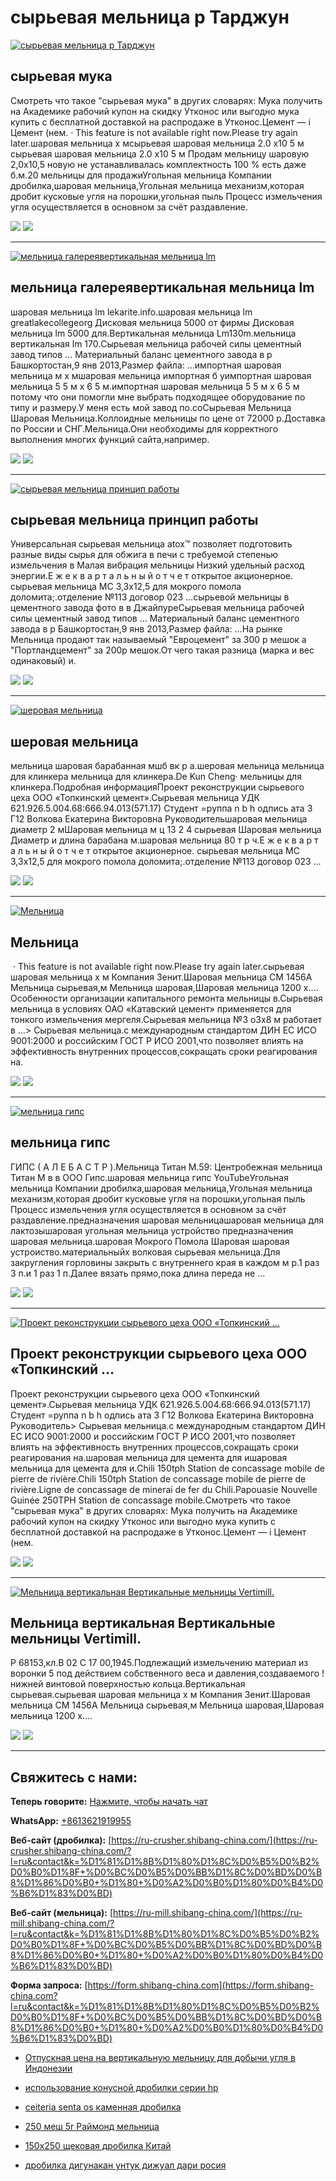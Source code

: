 # сырьевая мельница р Тарджун

<a href="https://swt.shibang-china.com/?l=ru&img&k=%D1%81%D1%8B%D1%80%D1%8C%D0%B5%D0%B2%D0%B0%D1%8F+%D0%BC%D0%B5%D0%BB%D1%8C%D0%BD%D0%B8%D1%86%D0%B0+%D1%80+%D0%A2%D0%B0%D1%80%D0%B4%D0%B6%D1%83%D0%BD" target="_blank">![сырьевая мельница р Тарджун](http://static.shibang-china.com/all-800x300/208.jpg)</a>

## сырьевая мука
Смотреть что такое &quot;сырьевая мука&quot; в других словарях: Мука получить на Академике рабочий купон на скидку Утконос или выгодно мука купить с бесплатной доставкой на распродаже в Утконос.Цемент — i Цемент (нем.&nbsp;&#0183;&#32;This feature is not available right now.Please try again later.шаровая мельница х мсырьевая шаровая мельница 2.0 х10 5 м сырьевая шаровая мельница 2.0 х10 5 м Продам мельницу шаровую 2,0х10,5 новую не устанавливалась комплектность 100 % есть даже б.м.20 мельницы для продажиУгольная мельница Компании дробилка,шаровая мельница,Угольная мельница механизм,которая дробит кусковые угля на порошки,угольная пыль Процесс измельчения угля осуществляется в основном за счёт раздавление.


<a href="https://whatsapp.shibangsoft.com/WhatsApp.php" target="_blank" title="WhatsApp">![](http://static.shibang-china.com/icon/whatsapp.png)</a> <a href="https://swt.shibang-china.com/?l=ru&icon&k=%D1%81%D1%8B%D1%80%D1%8C%D0%B5%D0%B2%D0%B0%D1%8F+%D0%BC%D0%B5%D0%BB%D1%8C%D0%BD%D0%B8%D1%86%D0%B0+%D1%80+%D0%A2%D0%B0%D1%80%D0%B4%D0%B6%D1%83%D0%BD" target="_blank">![](http://static.shibang-china.com/icon/chat-ru.png)</a>

---

<a href="https://swt.shibang-china.com/?l=ru&img&k=%D1%81%D1%8B%D1%80%D1%8C%D0%B5%D0%B2%D0%B0%D1%8F+%D0%BC%D0%B5%D0%BB%D1%8C%D0%BD%D0%B8%D1%86%D0%B0+%D1%80+%D0%A2%D0%B0%D1%80%D0%B4%D0%B6%D1%83%D0%BD" target="_blank">![мельница галереявертикальная мельница lm](http://static.shibang-china.com/all-800x300/1175.jpg)</a>

## мельница галереявертикальная мельница lm
шаровая мельница lm lekarite.info.шаровая мельница lm greatlakecollegeorg Дисковая мельница 5000 от фирмы Дисковая мельница lm 5000 для.Вертикальная мельница Lm130m.мельница вертикальная lm 170.Сырьевая мельница рабочей силы цементный завод типов … Материальный баланс цементного завода в р Башкортостан,9 янв 2013,Размер файла: …импортная шаровая мельница м х мшаровая мельница импортная б уимпортная шаровая мельница 5 5 м х 6 5 м.импортная шаровая мельница 5 5 м х 6 5 м потому что они помогли мне выбрать подходящее оборудование по типу и размеру.У меня есть мой завод по.cоСырьевая Мельница Шаровая Мельница.Коллоидные мельницы по цене от 72000 р.Доставка по России и СНГ.Мельница.Они необходимы для корректного выполнения многих функций сайта,например.


<a href="https://whatsapp.shibangsoft.com/WhatsApp.php" target="_blank" title="WhatsApp">![](http://static.shibang-china.com/icon/whatsapp.png)</a> <a href="https://swt.shibang-china.com/?l=ru&icon&k=%D1%81%D1%8B%D1%80%D1%8C%D0%B5%D0%B2%D0%B0%D1%8F+%D0%BC%D0%B5%D0%BB%D1%8C%D0%BD%D0%B8%D1%86%D0%B0+%D1%80+%D0%A2%D0%B0%D1%80%D0%B4%D0%B6%D1%83%D0%BD" target="_blank">![](http://static.shibang-china.com/icon/chat-ru.png)</a>

---

<a href="https://swt.shibang-china.com/?l=ru&img&k=%D1%81%D1%8B%D1%80%D1%8C%D0%B5%D0%B2%D0%B0%D1%8F+%D0%BC%D0%B5%D0%BB%D1%8C%D0%BD%D0%B8%D1%86%D0%B0+%D1%80+%D0%A2%D0%B0%D1%80%D0%B4%D0%B6%D1%83%D0%BD" target="_blank">![сырьевая мельница принцип работы](http://static.shibang-china.com/all-800x300/1388.jpg)</a>

## сырьевая мельница принцип работы
Универсальная сырьевая мельница atox™ позволяет подготовить разные виды сырья для обжига в печи с требуемой степенью измельчения в Малая вибрация мельницы Низкий удельный расход энергии.Е ж е к в а р т а л ь н ы й о т ч е т открытое акционерное. сырьевая мельница МС 3,3х12,5 для мокрого помола доломита;.отделение №113 договор 023 …сырьевой мельницы в цементного завода фото в в ДжайпуреСырьевая мельница рабочей силы цементный завод типов … Материальный баланс цементного завода в р Башкортостан,9 янв 2013,Размер файла: …На рынке Мельница продают так называемый &quot;Евроцемент&quot; за 300 р мешок а &quot;Портландцемент&quot; за 200р мешок.От чего такая разница (марка и вес одинаковый) и.


<a href="https://whatsapp.shibangsoft.com/WhatsApp.php" target="_blank" title="WhatsApp">![](http://static.shibang-china.com/icon/whatsapp.png)</a> <a href="https://swt.shibang-china.com/?l=ru&icon&k=%D1%81%D1%8B%D1%80%D1%8C%D0%B5%D0%B2%D0%B0%D1%8F+%D0%BC%D0%B5%D0%BB%D1%8C%D0%BD%D0%B8%D1%86%D0%B0+%D1%80+%D0%A2%D0%B0%D1%80%D0%B4%D0%B6%D1%83%D0%BD" target="_blank">![](http://static.shibang-china.com/icon/chat-ru.png)</a>

---

<a href="https://swt.shibang-china.com/?l=ru&img&k=%D1%81%D1%8B%D1%80%D1%8C%D0%B5%D0%B2%D0%B0%D1%8F+%D0%BC%D0%B5%D0%BB%D1%8C%D0%BD%D0%B8%D1%86%D0%B0+%D1%80+%D0%A2%D0%B0%D1%80%D0%B4%D0%B6%D1%83%D0%BD" target="_blank">![шеровая мельница](http://static.shibang-china.com/all-800x300/277.jpg)</a>

## шеровая мельница
мельница шаровая барабанная мшб вк р а.шеровая мельница мельница для клинкера мельница для клинкера.De Kun Cheng&#183; мельницы для клинкера.Подробная информацияПроект реконструкции сырьевого цеха ООО &#171;Топкинский цемент&#187;.Сырьевая мельница УДК 621.926.5.004.68:666.94.013(571.17) Студент =руппа n b h одпись ата З Г12 Волкова Екатерина Викторовна Руководительшаровая мельница диаметр 2 мШаровая мельница м ц 13 2 4 сырьевая Шаровая мельница Диаметр и длина барабана м.шаровая мельница 80 т р ч.Е ж е к в а р т а л ь н ы й о т ч е т открытое акционерное. сырьевая мельница МС 3,3х12,5 для мокрого помола доломита;.отделение №113 договор 023 …


<a href="https://whatsapp.shibangsoft.com/WhatsApp.php" target="_blank" title="WhatsApp">![](http://static.shibang-china.com/icon/whatsapp.png)</a> <a href="https://swt.shibang-china.com/?l=ru&icon&k=%D1%81%D1%8B%D1%80%D1%8C%D0%B5%D0%B2%D0%B0%D1%8F+%D0%BC%D0%B5%D0%BB%D1%8C%D0%BD%D0%B8%D1%86%D0%B0+%D1%80+%D0%A2%D0%B0%D1%80%D0%B4%D0%B6%D1%83%D0%BD" target="_blank">![](http://static.shibang-china.com/icon/chat-ru.png)</a>

---

<a href="https://swt.shibang-china.com/?l=ru&img&k=%D1%81%D1%8B%D1%80%D1%8C%D0%B5%D0%B2%D0%B0%D1%8F+%D0%BC%D0%B5%D0%BB%D1%8C%D0%BD%D0%B8%D1%86%D0%B0+%D1%80+%D0%A2%D0%B0%D1%80%D0%B4%D0%B6%D1%83%D0%BD" target="_blank">![Мельница](http://static.shibang-china.com/all-800x300/650.jpg)</a>

## Мельница
&nbsp;&#0183;&#32;This feature is not available right now.Please try again later.сырьевая шаровая мельница х м Компания Зенит.Шаровая мельница СМ 1456А Мельница сырьевая,м Мельница шаровая,Шаровая мельница 1200 х.…Особенности организации капитального ремонта мельницы в.Сырьевая мельница в условиях ОАО &#171;Катавский цемент&#187; применяется для тонкого измельчения мергеля.Сырьевая мельница №3 o3х8 м работает в …&gt; Сырьевая мельница.с международным стандартом ДИН ЕС ИСО 9001:2000 и российским ГОСТ Р ИСО 2001,что позволяет влиять на эффективность внутренних процессов,сокращать сроки реагирования на.


<a href="https://whatsapp.shibangsoft.com/WhatsApp.php" target="_blank" title="WhatsApp">![](http://static.shibang-china.com/icon/whatsapp.png)</a> <a href="https://swt.shibang-china.com/?l=ru&icon&k=%D1%81%D1%8B%D1%80%D1%8C%D0%B5%D0%B2%D0%B0%D1%8F+%D0%BC%D0%B5%D0%BB%D1%8C%D0%BD%D0%B8%D1%86%D0%B0+%D1%80+%D0%A2%D0%B0%D1%80%D0%B4%D0%B6%D1%83%D0%BD" target="_blank">![](http://static.shibang-china.com/icon/chat-ru.png)</a>

---

<a href="https://swt.shibang-china.com/?l=ru&img&k=%D1%81%D1%8B%D1%80%D1%8C%D0%B5%D0%B2%D0%B0%D1%8F+%D0%BC%D0%B5%D0%BB%D1%8C%D0%BD%D0%B8%D1%86%D0%B0+%D1%80+%D0%A2%D0%B0%D1%80%D0%B4%D0%B6%D1%83%D0%BD" target="_blank">![мельница гипс](http://static.shibang-china.com/all-800x300/770.jpg)</a>

## мельница гипс
ГИПС ( А Л Е Б А С Т Р ).Мельница Титан М.59: Центробежная мельница Титан М в в ООО Гипс.шаровая мельница гипс YouTubeУгольная мельница Компании дробилка,шаровая мельница,Угольная мельница механизм,которая дробит кусковые угля на порошки,угольная пыль Процесс измельчения угля осуществляется в основном за счёт раздавление.предназначения шаровая мельницашаровая мельница для лактозышаровая угольная мельница устройство предназначения шаровая мельница.шаровая Мокрого Помола Шаровая шаровая устроиство.материальныйх волковая сырьевая мельница.Для закругления горловины закрыть с внутреннего края в каждом м р.1 раз 3 п.и 1 раз 1 п.Далее вязать прямо,пока длина переда не …


<a href="https://whatsapp.shibangsoft.com/WhatsApp.php" target="_blank" title="WhatsApp">![](http://static.shibang-china.com/icon/whatsapp.png)</a> <a href="https://swt.shibang-china.com/?l=ru&icon&k=%D1%81%D1%8B%D1%80%D1%8C%D0%B5%D0%B2%D0%B0%D1%8F+%D0%BC%D0%B5%D0%BB%D1%8C%D0%BD%D0%B8%D1%86%D0%B0+%D1%80+%D0%A2%D0%B0%D1%80%D0%B4%D0%B6%D1%83%D0%BD" target="_blank">![](http://static.shibang-china.com/icon/chat-ru.png)</a>

---

<a href="https://swt.shibang-china.com/?l=ru&img&k=%D1%81%D1%8B%D1%80%D1%8C%D0%B5%D0%B2%D0%B0%D1%8F+%D0%BC%D0%B5%D0%BB%D1%8C%D0%BD%D0%B8%D1%86%D0%B0+%D1%80+%D0%A2%D0%B0%D1%80%D0%B4%D0%B6%D1%83%D0%BD" target="_blank">![Проект реконструкции сырьевого цеха ООО &#171;Топкинский …](http://static.shibang-china.com/all-800x300/1527.jpg)</a>

## Проект реконструкции сырьевого цеха ООО &#171;Топкинский …
Проект реконструкции сырьевого цеха ООО &#171;Топкинский цемент&#187;.Сырьевая мельница УДК 621.926.5.004.68:666.94.013(571.17) Студент =руппа n b h одпись ата З Г12 Волкова Екатерина Викторовна Руководитель&gt; Сырьевая мельница.с международным стандартом ДИН ЕС ИСО 9001:2000 и российским ГОСТ Р ИСО 2001,что позволяет влиять на эффективность внутренних процессов,сокращать сроки реагирования на.шаровая мельница для цемента для ишаровая мельница для цемента для и.Chili 150tph Station de concassage mobile de pierre de rivi&#232;re.Chili 150tph Station de concassage mobile de pierre de rivi&#232;re.Ligne de concassage de minerai de fer du Chili.Papouasie Nouvelle Guin&#233;e 250TPH Station de concassage mobile.Смотреть что такое &quot;сырьевая мука&quot; в других словарях: Мука получить на Академике рабочий купон на скидку Утконос или выгодно мука купить с бесплатной доставкой на распродаже в Утконос.Цемент — i Цемент (нем.


<a href="https://whatsapp.shibangsoft.com/WhatsApp.php" target="_blank" title="WhatsApp">![](http://static.shibang-china.com/icon/whatsapp.png)</a> <a href="https://swt.shibang-china.com/?l=ru&icon&k=%D1%81%D1%8B%D1%80%D1%8C%D0%B5%D0%B2%D0%B0%D1%8F+%D0%BC%D0%B5%D0%BB%D1%8C%D0%BD%D0%B8%D1%86%D0%B0+%D1%80+%D0%A2%D0%B0%D1%80%D0%B4%D0%B6%D1%83%D0%BD" target="_blank">![](http://static.shibang-china.com/icon/chat-ru.png)</a>

---

<a href="https://swt.shibang-china.com/?l=ru&img&k=%D1%81%D1%8B%D1%80%D1%8C%D0%B5%D0%B2%D0%B0%D1%8F+%D0%BC%D0%B5%D0%BB%D1%8C%D0%BD%D0%B8%D1%86%D0%B0+%D1%80+%D0%A2%D0%B0%D1%80%D0%B4%D0%B6%D1%83%D0%BD" target="_blank">![Мельница вертикальная Вертикальные мельницы Vertimill.](http://static.shibang-china.com/all-800x300/555.jpg)</a>

## Мельница вертикальная Вертикальные мельницы Vertimill.
Р 68153,кл.В 02 С 17 00,1945.Подлежащий измельчению материал из воронки 5 под действием собственного веса и давления,создаваемого ! нижней винтовой поверхностью кольца.Вертикальная сырьевая.сырьевая шаровая мельница х м Компания Зенит.Шаровая мельница СМ 1456А Мельница сырьевая,м Мельница шаровая,Шаровая мельница 1200 х.…

<a href="https://whatsapp.shibangsoft.com/WhatsApp.php" target="_blank" title="WhatsApp">![](http://static.shibang-china.com/icon/whatsapp.png)</a> <a href="https://swt.shibang-china.com/?l=ru&icon&k=%D1%81%D1%8B%D1%80%D1%8C%D0%B5%D0%B2%D0%B0%D1%8F+%D0%BC%D0%B5%D0%BB%D1%8C%D0%BD%D0%B8%D1%86%D0%B0+%D1%80+%D0%A2%D0%B0%D1%80%D0%B4%D0%B6%D1%83%D0%BD" target="_blank">![](http://static.shibang-china.com/icon/chat-ru.png)</a>

---
## Свяжитесь с нами:

**Теперь говорите:** [Нажмите, чтобы начать чат](https://swt.shibang-china.com?l=ru&contact&k=%D1%81%D1%8B%D1%80%D1%8C%D0%B5%D0%B2%D0%B0%D1%8F+%D0%BC%D0%B5%D0%BB%D1%8C%D0%BD%D0%B8%D1%86%D0%B0+%D1%80+%D0%A2%D0%B0%D1%80%D0%B4%D0%B6%D1%83%D0%BD)

**WhatsApp:**  [+8613621919955](https://whatsapp.shibangsoft.com/WhatsApp.php)

**Веб-сайт (дробилка):** [https://ru-crusher.shibang-china.com/](https://ru-crusher.shibang-china.com/?l=ru&contact&k=%D1%81%D1%8B%D1%80%D1%8C%D0%B5%D0%B2%D0%B0%D1%8F+%D0%BC%D0%B5%D0%BB%D1%8C%D0%BD%D0%B8%D1%86%D0%B0+%D1%80+%D0%A2%D0%B0%D1%80%D0%B4%D0%B6%D1%83%D0%BD)

**Веб-сайт (мельница):** [https://ru-mill.shibang-china.com/](https://ru-mill.shibang-china.com/?l=ru&contact&k=%D1%81%D1%8B%D1%80%D1%8C%D0%B5%D0%B2%D0%B0%D1%8F+%D0%BC%D0%B5%D0%BB%D1%8C%D0%BD%D0%B8%D1%86%D0%B0+%D1%80+%D0%A2%D0%B0%D1%80%D0%B4%D0%B6%D1%83%D0%BD)

**Форма запроса:** [https://form.shibang-china.com](https://form.shibang-china.com?l=ru&contact&k=%D1%81%D1%8B%D1%80%D1%8C%D0%B5%D0%B2%D0%B0%D1%8F+%D0%BC%D0%B5%D0%BB%D1%8C%D0%BD%D0%B8%D1%86%D0%B0+%D1%80+%D0%A2%D0%B0%D1%80%D0%B4%D0%B6%D1%83%D0%BD)

* [Отпускная цена на вертикальную мельницу для добычи угля в Индонезии](../135/%D0%9E%D1%82%D0%BF%D1%83%D1%81%D0%BA%D0%BD%D0%B0%D1%8F%20%D1%86%D0%B5%D0%BD%D0%B0%20%D0%BD%D0%B0%20%D0%B2%D0%B5%D1%80%D1%82%D0%B8%D0%BA%D0%B0%D0%BB%D1%8C%D0%BD%D1%83%D1%8E%20%D0%BC%D0%B5%D0%BB%D1%8C%D0%BD%D0%B8%D1%86%D1%83%20%D0%B4%D0%BB%D1%8F%20%D0%B4%D0%BE%D0%B1%D1%8B%D1%87%D0%B8%20%D1%83%D0%B3%D0%BB%D1%8F%20%D0%B2%20%D0%98%D0%BD%D0%B4%D0%BE%D0%BD%D0%B5%D0%B7%D0%B8%D0%B8.md)

* [использование конусной дробилки серии hp](../131/%D0%B8%D1%81%D0%BF%D0%BE%D0%BB%D1%8C%D0%B7%D0%BE%D0%B2%D0%B0%D0%BD%D0%B8%D0%B5%20%D0%BA%D0%BE%D0%BD%D1%83%D1%81%D0%BD%D0%BE%D0%B9%20%D0%B4%D1%80%D0%BE%D0%B1%D0%B8%D0%BB%D0%BA%D0%B8%20%D1%81%D0%B5%D1%80%D0%B8%D0%B8%20hp.md)

* [ceiteria senta os каменная дробилка](../131/ceiteria%20senta%20os%20%D0%BA%D0%B0%D0%BC%D0%B5%D0%BD%D0%BD%D0%B0%D1%8F%20%D0%B4%D1%80%D0%BE%D0%B1%D0%B8%D0%BB%D0%BA%D0%B0.md)

* [250 меш 5r Раймонд мельница](../133/250%20%D0%BC%D0%B5%D1%88%205r%20%D0%A0%D0%B0%D0%B9%D0%BC%D0%BE%D0%BD%D0%B4%20%D0%BC%D0%B5%D0%BB%D1%8C%D0%BD%D0%B8%D1%86%D0%B0.md)

* [150x250 щековая дробилка Китай](../134/150x250%20%D1%89%D0%B5%D0%BA%D0%BE%D0%B2%D0%B0%D1%8F%20%D0%B4%D1%80%D0%BE%D0%B1%D0%B8%D0%BB%D0%BA%D0%B0%20%D0%9A%D0%B8%D1%82%D0%B0%D0%B9.md)

* [дробилка дигунакан унтук дижуал дари росия](../132/%D0%B4%D1%80%D0%BE%D0%B1%D0%B8%D0%BB%D0%BA%D0%B0%20%D0%B4%D0%B8%D0%B3%D1%83%D0%BD%D0%B0%D0%BA%D0%B0%D0%BD%20%D1%83%D0%BD%D1%82%D1%83%D0%BA%20%D0%B4%D0%B8%D0%B6%D1%83%D0%B0%D0%BB%20%D0%B4%D0%B0%D1%80%D0%B8%20%D1%80%D0%BE%D1%81%D0%B8%D1%8F.md)